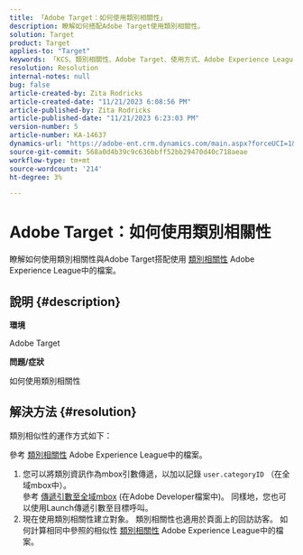 ```yaml
---
title: 「Adobe Target：如何使用類別相關性」
description: 瞭解如何搭配Adobe Target使用類別相關性。
solution: Target
product: Target
applies-to: "Target"
keywords: 「KCS、類別相關性、Adobe Target、使用方式、Adobe Experience League、全域mbox」
resolution: Resolution
internal-notes: null
bug: false
article-created-by: Zita Rodricks
article-created-date: "11/21/2023 6:08:56 PM"
article-published-by: Zita Rodricks
article-published-date: "11/21/2023 6:23:03 PM"
version-number: 5
article-number: KA-14637
dynamics-url: "https://adobe-ent.crm.dynamics.com/main.aspx?forceUCI=1&pagetype=entityrecord&etn=knowledgearticle&id=93cf0e04-9988-ee11-8179-6045bd006295"
source-git-commit: 568a0d4b39c9c636bbff52bb29470d40c718aeae
workflow-type: tm+mt
source-wordcount: '214'
ht-degree: 3%

---
```


# Adobe Target：如何使用類別相關性


瞭解如何使用類別相關性與Adobe Target搭配使用 [類別相關性](https://experienceleague.adobe.com/docs/target/using/audiences/visitor-profiles/category-affinity.html?lang=en) Adobe Experience League中的檔案。

## 說明 {#description}


<b>環境</b>

Adobe Target

<b>問題/症狀</b>

如何使用類別相關性


## 解決方法 {#resolution}


類別相似性的運作方式如下：

參考 [類別相關性](https://experienceleague.adobe.com/docs/target/using/audiences/visitor-profiles/category-affinity.html?lang=en) Adobe Experience League中的檔案。

1. 您可以將類別資訊作為mbox引數傳遞，以加以記錄 `user.categoryID` （在全域mbox中）。<br>    參考 [傳遞引數至全域mbox](https://developer.adobe.com/target/implement/client-side/atjs/global-mbox/pass-parameters-to-global-mbox/?lang=en "按一下以前往連結：https://developer.adobe.com/target/implement/client-side/atjs/global-mbox/pass-parameters-to-global-mbox/?lang=en") (在Adobe Developer檔案中)。
同樣地，您也可以使用Launch傳遞引數至目標呼叫。
2. 現在使用類別相關性建立對象。    類別相關性也適用於頁面上的回訪訪客。
如何計算相同中參照的相似性 [類別相關性](https://experienceleague.adobe.com/docs/target/using/audiences/visitor-profiles/category-affinity.html?lang=en) Adobe Experience League中的檔案。

